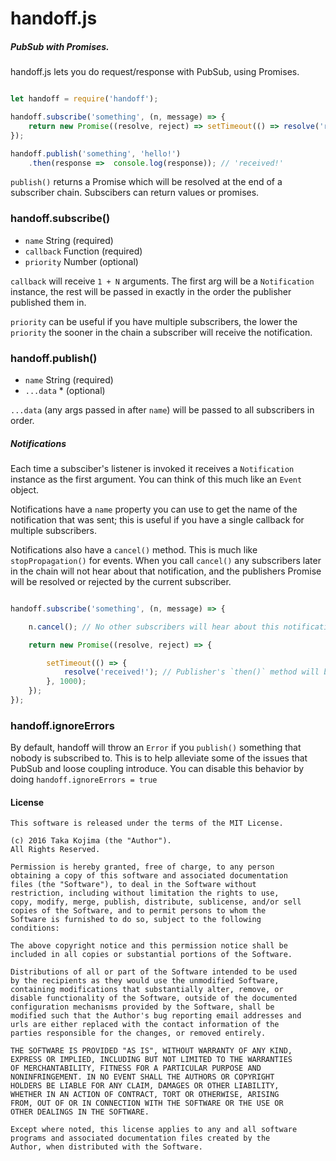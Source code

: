 # handoff.js

##### PubSub with Promises.

handoff.js lets you do request/response with PubSub, using Promises.

```javascript

let handoff = require('handoff');

handoff.subscribe('something', (n, message) => {
    return new Promise((resolve, reject) => setTimeout(() => resolve('received!'), 1000));
});

handoff.publish('something', 'hello!')
    .then(response =>  console.log(response)); // 'received!'

````

`publish()` returns a Promise which will be resolved at the end of a subscriber chain. Subscibers can return values or promises.

### handoff.subscribe()
- `name` String (required)
- `callback` Function (required)
- `priority` Number (optional)

`callback` will receive `1 + N` arguments. The first arg will be a `Notification` instance, the rest will be passed in exactly in the order the publisher published them in.

`priority` can be useful if you have multiple subscribers, the lower the `priority` the sooner in the chain a subscriber will receive the notification.

### handoff.publish()
- `name` String (required)
- `...data` * (optional)

`...data` (any args passed in after `name`) will be passed to all subscribers in order.


##### Notifications

Each time a subsciber's listener is invoked it receives a `Notification` instance as the first argument. You can think of this much like an `Event` object.

Notifications have a `name` property you can use to get the name of the notification that was sent; this is useful if you have a single callback for multiple subscribers.

Notifications also have a `cancel()` method. This is much like `stopPropagation()` for events. When you call `cancel()` any subscribers later in the chain will not hear about that notification, and the publishers Promise will be resolved or rejected by the current subscriber.

````javascript

handoff.subscribe('something', (n, message) => {

    n.cancel(); // No other subscribers will hear about this notification.

    return new Promise((resolve, reject) => {

        setTimeout(() => {
            resolve('received!'); // Publisher's `then()` method will be invoked now.
        }, 1000);
    });
});

````

### handoff.ignoreErrors

By default, handoff will throw an `Error` if you `publish()` something that nobody is subscribed to.
This is to help alleviate some of the issues that PubSub and loose coupling introduce. You can disable this behavior by doing `handoff.ignoreErrors = true`


#### License

    This software is released under the terms of the MIT License.

    (c) 2016 Taka Kojima (the "Author").
    All Rights Reserved.

    Permission is hereby granted, free of charge, to any person
    obtaining a copy of this software and associated documentation
    files (the "Software"), to deal in the Software without
    restriction, including without limitation the rights to use,
    copy, modify, merge, publish, distribute, sublicense, and/or sell
    copies of the Software, and to permit persons to whom the
    Software is furnished to do so, subject to the following
    conditions:

    The above copyright notice and this permission notice shall be
    included in all copies or substantial portions of the Software.

    Distributions of all or part of the Software intended to be used
    by the recipients as they would use the unmodified Software,
    containing modifications that substantially alter, remove, or
    disable functionality of the Software, outside of the documented
    configuration mechanisms provided by the Software, shall be
    modified such that the Author's bug reporting email addresses and
    urls are either replaced with the contact information of the
    parties responsible for the changes, or removed entirely.

    THE SOFTWARE IS PROVIDED "AS IS", WITHOUT WARRANTY OF ANY KIND,
    EXPRESS OR IMPLIED, INCLUDING BUT NOT LIMITED TO THE WARRANTIES
    OF MERCHANTABILITY, FITNESS FOR A PARTICULAR PURPOSE AND
    NONINFRINGEMENT. IN NO EVENT SHALL THE AUTHORS OR COPYRIGHT
    HOLDERS BE LIABLE FOR ANY CLAIM, DAMAGES OR OTHER LIABILITY,
    WHETHER IN AN ACTION OF CONTRACT, TORT OR OTHERWISE, ARISING
    FROM, OUT OF OR IN CONNECTION WITH THE SOFTWARE OR THE USE OR
    OTHER DEALINGS IN THE SOFTWARE.

    Except where noted, this license applies to any and all software
    programs and associated documentation files created by the
    Author, when distributed with the Software.

